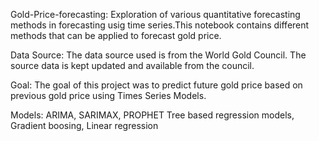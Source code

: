 Gold-Price-forecasting:
Exploration of various quantitative forecasting methods in forecasting usig time series.This notebook contains different methods that can be applied to forecast gold price.

Data Source:
The data source used is from the World Gold Council. The source data is kept updated and available from the council. 

Goal:
The goal of this project was to predict future gold price based on previous gold price using Times Series Models.

Models:
ARIMA, SARIMAX, PROPHET
Tree based regression models, Gradient boosing, Linear regression
